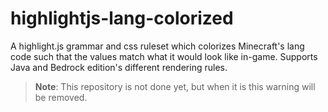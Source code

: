 # highlightjs-lang-colorized
A highlight.js grammar and css ruleset which colorizes Minecraft's lang code such that the values match what it would look like in-game. Supports Java and Bedrock edition's different rendering rules.

> **Note**: This repository is not done yet, but when it is this warning will be removed.
